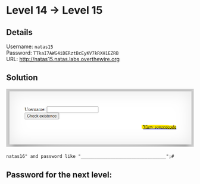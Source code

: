 # Level 14 → Level 15

## Details
Username: `natas15`<br />
Password: `TTkaI7AWG4iDERztBcEyKV7kRXH1EZRB`<br />
URL:      http://natas15.natas.labs.overthewire.org

## Solution
<img src="./0.png"></img>

```
natas16" and password like "________________________________";#
```

## Password for the next level:
```

```
